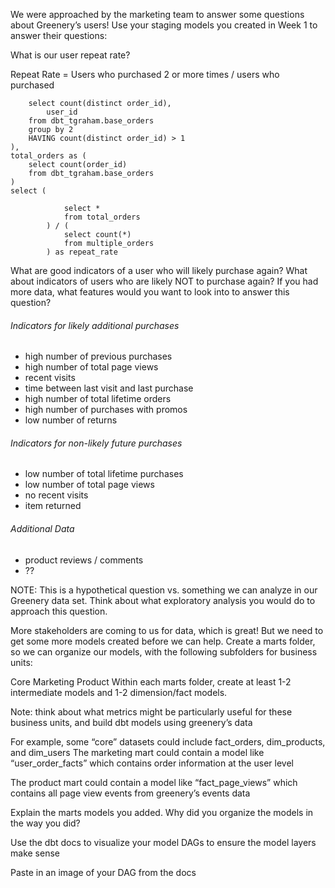 We were approached by the marketing team to answer some questions about Greenery’s users! Use your staging models you created in Week 1 to answer their questions:

What is our user repeat rate?

Repeat Rate = Users who purchased 2 or more times / users who purchased

```with multiple_orders as (
    select count(distinct order_id),
        user_id
    from dbt_tgraham.base_orders
    group by 2
    HAVING count(distinct order_id) > 1
),
total_orders as (
    select count(order_id)
    from dbt_tgraham.base_orders
)
select (
        
            select *
            from total_orders
        ) / (
            select count(*)
            from multiple_orders
        ) as repeat_rate

```

What are good indicators of a user who will likely purchase again? What about indicators of users who are likely NOT to purchase again? If you had more data, what features would you want to look into to answer this question?

###### Indicators for likely additional purchases
- high number of previous purchases
- high number of total page views
- recent visits
- time between last visit and last purchase
- high number of total lifetime orders
- high number of purchases with promos
- low number of returns

###### Indicators for non-likely future purchases
- low number of total lifetime purchases
- low number of total page views
- no recent visits
- item returned

###### Additional Data 
- product reviews / comments
- ??

NOTE: This is a hypothetical question vs. something we can analyze in our Greenery data set. Think about what exploratory analysis you would do to approach this question.

More stakeholders are coming to us for data, which is great! But we need to get some more models created before we can help. Create a marts folder, so we can organize our models, with the following subfolders for business units:

Core
Marketing
Product
Within each marts folder, create at least 1-2 intermediate models and 1-2 dimension/fact models.

Note: think about what metrics might be particularly useful for these business units, and build dbt models using greenery’s data

For example, some “core” datasets could include fact_orders, dim_products, and dim_users
The marketing mart could contain a model like “user_order_facts” which contains order information at the user level

The product mart could contain a model like “fact_page_views” which contains all page view events from greenery’s events data

Explain the marts models you added. Why did you organize the models in the way you did?

Use the dbt docs to visualize your model DAGs to ensure the model layers make sense

Paste in an image of your DAG from the docs
